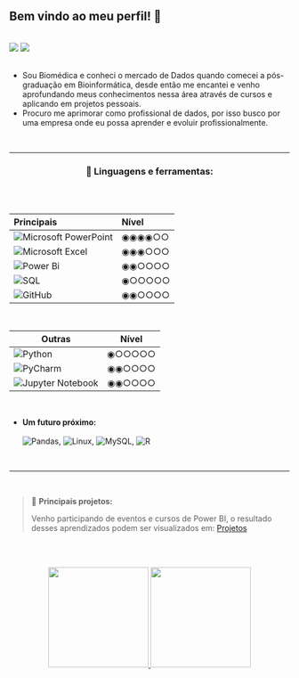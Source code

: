 
 ## Bem vindo ao meu perfil! :star2:
 
<br>
<div><a href = "mailto:talitha.lhk@gmail.com"><img src="https://img.shields.io/badge/Gmail-D14836?style=for-the-badge&logo=gmail&logoColor=white" target="_blank"></a>
<a href="https://www.linkedin.com/in/talitha-stella-s-oliveira-631404176/" target="_blank"><img src="https://img.shields.io/badge/-LinkedIn-%230077B5?style=for-the-badge&logo=linkedin&logoColor=white" target="_blank"></a>   
</div>
<br>

* Sou Biomédica e conheci o mercado de Dados quando comecei a pós-graduação em Bioinformática, desde 
então me encantei e venho aprofundando meus conhecimentos nessa área através de cursos e aplicando em projetos 
pessoais.
* Procuro me aprimorar como profissional de dados, por isso busco por uma empresa onde eu possa 
aprender e evoluir profissionalmente.
<br>
<hr>

<h3 align="center"> 💬 Linguagens e ferramentas:</h3><br><br>


|Principais         | Nível    | 
:---------------------------------------|:---------| 
| ![Microsoft PowerPoint](https://img.shields.io/badge/Microsoft_PowerPoint-B7472A?style=for-the-badge&logo=microsoft-powerpoint&logoColor=white) | ◉◉◉◉○○   |
| ![Microsoft Excel](https://img.shields.io/badge/Microsoft_Excel-217346?style=for-the-badge&logo=microsoft-excel&logoColor=white)                | ◉◉◉○○○   |
| ![Power Bi](https://img.shields.io/badge/power_bi-F2C811?style=for-the-badge&logo=powerbi&logoColor=black)                                      | ◉◉○○○○   |
| ![SQL](https://img.shields.io/badge/Microsoft%20SQL%20Sever-CC2927?style=for-the-badge&logo=microsoft%20sql%20server&logoColor=white)           | ◉○○○○○   | 
| ![GitHub](https://img.shields.io/badge/github-%23121011.svg?style=for-the-badge&logo=github&logoColor=white)                                    | ◉◉○○○○   |
<br>

|Outras                       | Nível  | 
------------------------|:------:| 
| ![Python](https://img.shields.io/badge/python-3670A0?style=for-the-badge&logo=python&logoColor=ffdd54)                             | ◉○○○○○  |
| ![PyCharm](https://img.shields.io/badge/pycharm-143?style=for-the-badge&logo=pycharm&logoColor=black&color=black&labelColor=green) | ◉◉○○○○  | 
| ![Jupyter Notebook](https://img.shields.io/badge/jupyter-%23FA0F00.svg?style=for-the-badge&logo=jupyter&logoColor=white)           |  ◉◉○○○○  |
<br>

* **Um futuro próximo:** <br><br>
![Pandas](https://img.shields.io/badge/pandas-%23150458.svg?style=for-the-badge&logo=pandas&logoColor=white), 
![Linux](https://img.shields.io/badge/Linux-FCC624?style=for-the-badge&logo=linux&logoColor=black),
![MySQL](https://img.shields.io/badge/mysql-%2300f.svg?style=for-the-badge&logo=mysql&logoColor=white),
![R](https://img.shields.io/badge/r-%23276DC3.svg?style=for-the-badge&logo=r&logoColor=white)
 
<br>
<hr>
<br>

> 🔭 **Principais projetos:**
> 
> Venho participando de eventos e cursos de Power BI, o resultado desses aprendizados podem ser visualizados em: [Projetos](https://github.com/TalithaStella/PROJETOS)

<br><br>

<p align="center">
<a href="https://github.com/TalithaStella">
  <img height="180em" src="https://github-readme-stats-eight-theta.vercel.app/api?username=TalithaStella&show_icons=true&theme=dracula&include_all_commits=true&count_private=true"/>
  <img height="180em" src="https://github-readme-stats-eight-theta.vercel.app/api/top-langs/?username=TalithaStella&layout=compact&langs_count=8&theme=dracula"/>
</a>
</p>

